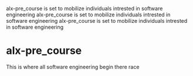 alx-pre_course is set to mobilize individuals intrested in software engineering
alx-pre_course is set to mobilize individuals intrested in software engineering
alx-pre_course is set to mobilize individuals intrested in software engineering
# alx-pre_course
This is where all software engineering begin there race
